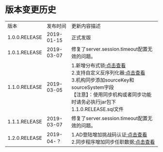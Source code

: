 # 版本变更历史

<table>
   <tr>
      <td>版本</td>
      <td>发布时间</td>
      <td>更新内容描述</td>
   </tr>
   <tr>
      <td>1.0.0.RELEASE</td>
      <td>2019-01-15</td>
      <td>正式发版</td>
   </tr>
   <tr>
      <td>1.0.1.RELEASE</td>
      <td>2019-03-07</td>
      <td>修复了server.session.timeout配置无效的问题。</td>
   </tr>
   <tr>
      <td>1.1.0.RELEASE</td>
      <td>2019-03-05</td>
      <td>
         1.新增分布式锁;<a href = './1.1.0.RELEASE/lock-distributed-1.1.0.RELEASE.md'>点击查看</a><br />
         2.支持自定义反序列化器;<a href = './1.1.0.RELEASE/base-controller-1.1.0.RELEASE.md'>点击查看</a><br />
         3.机构同步添加sourceKey和sourceSystem字段<br />
         【注意】：使用同步机构或者同步功能时请务必执行jar包下1.1.0.RELEASE.sql文件
      </td>
   </tr>
   <tr>
      <td>1.1.1.RELEASE</td>
      <td>2019-03-07</td>
      <td>修复了server.session.timeout配置无效的问题。</td>
   </tr>
   <tr>
      <td>1.2.0.RELEASE</td>
      <td>2019-04-？</td>
      <td>1.AD登陆增加挑战码认证;<a href = '#'>点击查看</a><br />
          2.同步程序增加同步任职数据;<a href = './1.2.0.RELEASE/security-userorg-1.2.0.RELEASE.md'>点击查看</a><br />
      </td>
   </tr>
</table>
